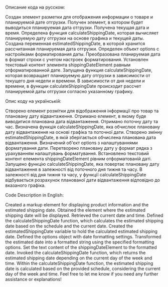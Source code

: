 Описание кода на русском:

Создан элемент разметки для отображения информации о товаре и планируемой дате отгрузки.
Получен элемент, в котором будет выводиться планируемая дата отгрузки.
Получена текущая дата и время.
Определена функция calculateShippingDate, которая вычисляет планируемую дату отгрузки на основе графика и текущей даты.
Создана переменная estimatedShippingDate, в которой хранится рассчитанная планируемая дата отгрузки.
Определен объект options с настройками форматирования даты.
Преобразована планируемая дата в формат строки с учетом настроек форматирования.
Установлен текстовый контент элемента shippingDateElement равным отформатированной дате.
Запущена функция calculateShippingDate, которая возвращает планируемую дату отгрузки в зависимости от текущего дня недели и времени.
В зависимости от дня недели и времени, в функции calculateShippingDate происходит рассчет планируемой даты отгрузки согласно указанному графику.


Опис коду на українській:

Створено елемент розмітки для відображення інформації про товар та плановану дату відвантаження.
Отримано елемент, в якому буде виводитися планована дата відвантаження.
Отримано поточну дату та час.
Визначена функція calculateShippingDate, яка обчислює плановану дату відвантаження на основі графіка та поточної дати.
Створено змінну estimatedShippingDate, в якій зберігається обчислена планована дата відвантаження.
Визначений об'єкт options з налаштуваннями форматування дати.
Перетворено плановану дату у формат рядка з урахуванням налаштувань форматування.
Встановлено текстовий контент елемента shippingDateElement рівним отформатованій даті.
Запущено функцію calculateShippingDate, яка повертає плановану дату відвантаження в залежності від поточного дня тижня та часу.
В залежності від дня тижня та часу, у функції calculateShippingDate відбувається розрахунок планованої дати відвантаження відповідно до вказаного графіка.

Code Description in English:

Created a markup element for displaying product information and the estimated shipping date.
Obtained the element where the estimated shipping date will be displayed.
Retrieved the current date and time.
Defined the calculateShippingDate function, which calculates the estimated shipping date based on the schedule and the current date.
Created the estimatedShippingDate variable to hold the calculated estimated shipping date.
Defined the options object with date formatting settings.
Transformed the estimated date into a formatted string using the specified formatting options.
Set the text content of the shippingDateElement to the formatted date.
Invoked the calculateShippingDate function, which returns the estimated shipping date depending on the current day of the week and time.
Within the calculateShippingDate function, the estimated shipping date is calculated based on the provided schedule, considering the current day of the week and time.
Feel free to let me know if you need any further assistance or explanations!
